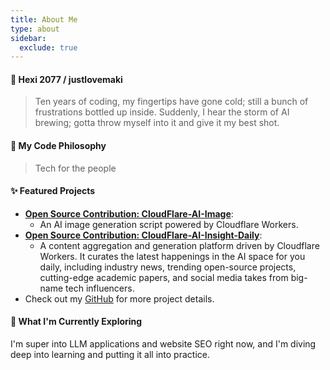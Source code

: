 ```yaml
---
title: About Me
type: about
sidebar:
  exclude: true
---
```

#### 👋 Hexi 2077 / justlovemaki

> Ten years of coding, my fingertips have gone cold; still a bunch of frustrations bottled up inside.
> Suddenly, I hear the storm of AI brewing; gotta throw myself into it and give it my best shot.

#### 🚀 My Code Philosophy

> Tech for the people

#### ✨ Featured Projects

*   **[Open Source Contribution: CloudFlare-AI-Image](https://github.com/justlovemaki/CloudFlare-AI-Image)**:
    *   An AI image generation script powered by Cloudflare Workers.
*   **[Open Source Contribution: CloudFlare-AI-Insight-Daily](https://github.com/justlovemaki/CloudFlare-AI-Insight-Daily)**:
    *   A content aggregation and generation platform driven by Cloudflare Workers. It curates the latest happenings in the AI space for you daily, including industry news, trending open-source projects, cutting-edge academic papers, and social media takes from big-name tech influencers.
*   Check out my [GitHub](https://github.com/justlovemaki) for more project details.

#### 🌱 What I'm Currently Exploring

I'm super into LLM applications and website SEO right now, and I'm diving deep into learning and putting it all into practice.